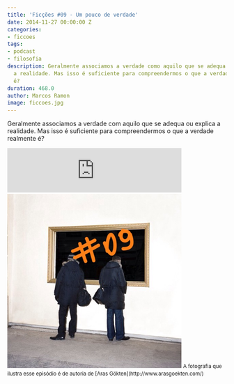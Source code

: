 ```yaml
---
title: 'Ficções #09 - Um pouco de verdade'
date: 2014-11-27 00:00:00 Z
categories:
- ficcoes
tags:
- podcast
- filosofia
description: Geralmente associamos a verdade como aquilo que se adequa ou explica
  a realidade. Mas isso é suficiente para compreendermos o que a verdade realmente
  é?
duration: 468.0
author: Marcos Ramon
image: ficcoes.jpg
---
```


Geralmente associamos a verdade com aquilo que se adequa ou explica a realidade. Mas isso é suficiente para compreendermos o que a verdade realmente é?

<iframe src="https://anchor.fm/podcastficcoes/embed/episodes/Um-pouco-de-verdade-e47jbj/a-aggki8" height="102px" width="400px" frameborder="0" scrolling="no"></iframe>

<img src="/assets/images/09.jpg" height="400" width="400" alt="Aras Götken">
<small>A fotografia que ilustra esse episódio é de autoria de [Aras Gökten](http://www.arasgoekten.com/)</small>
